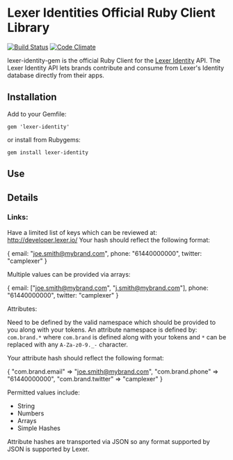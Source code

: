 # Lexer Identities Official Ruby Client Library

[![Build Status](https://travis-ci.org/lexerdev/lexer-identity-gem.svg)](http://travis-ci.org/lexerdev/lexer-identity-gem)
[![Code Climate](https://codeclimate.com/github/lexerdev/lexer-identity-gem/badges/gpa.svg)](https://codeclimate.com/github/lexerdev/lexer-identity-gem)

lexer-identity-gem is the official Ruby Client for the [Lexer Identity](https://lexer.io/) API. The
Lexer Identity API lets brands contribute and consume from Lexer's Identity database directly from their apps.

## Installation

Add to your Gemfile:

    gem 'lexer-identity'

or install from Rubygems:

    gem install lexer-identity

## Use


## Details

### Links:

Have a limited list of keys which can be reviewed at: http://developer.lexer.io/
Your hash should reflect the following format:

   {
     email: "joe.smith@mybrand.com",
     phone: "61440000000",
     twitter: "camplexer"
   }

Multiple values can be provided via arrays:

   {
     email: ["joe.smith@mybrand.com", "j.smith@mybrand.com"],
     phone: "61440000000",
     twitter: "camplexer"
   }

Attributes:

Need to be defined by the valid namespace which should be provided
to you along with your tokens.
An attribute namespace is defined by: `com.brand.*` where `com.brand`
is defined along with your tokens and `*` can be replaced with any
`A-Za-z0-9._-` character.

Your attribute hash should reflect the following format:

   {
     "com.brand.email" => "joe.smith@mybrand.com",
     "com.brand.phone" => "61440000000",
     "com.brand.twitter" => "camplexer"
   }

Permitted values include:

- String
- Numbers
- Arrays
- Simple Hashes

Attribute hashes are transported via JSON so any format supported
by JSON is supported by Lexer.

